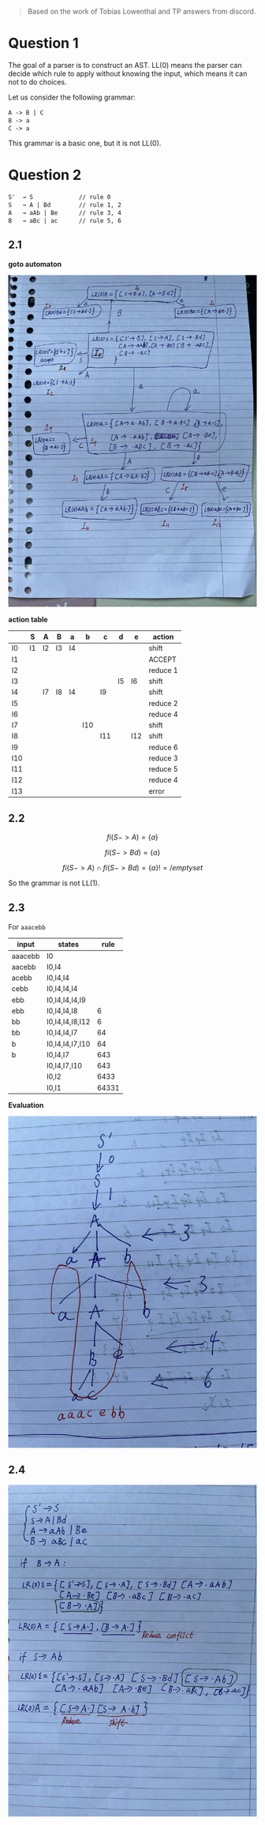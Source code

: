 > Based on the work of Tobias Lowenthal and TP answers from discord.

# Question 1

The goal of a parser is to construct an AST.
LL(0) means the parser can decide which rule to apply without knowing the input,
which means it can not to do choices.

Let us consider the following grammar:

```
A -> B | C
B -> a
C -> a
```

This grammar is a basic one, but it is not LL(0).

# Question 2

```
S'  → S             // rule 0
S   → A | Bd        // rule 1, 2
A   → aAb | Be      // rule 3, 4
B   → aBc | ac      // rule 5, 6
```

## 2.1

**goto automaton**

![goto automaton](TP4/1.jpg)

**action table**

|     | S  | A  | B  | a  | b   | c   | d  | e   | action   |
|-----|----|----|----|----|-----|-----|----|-----|----------|
| I0  | I1 | I2 | I3 | I4 |     |     |    |     | shift    |
| I1  |    |    |    |    |     |     |    |     | ACCEPT   |
| I2  |    |    |    |    |     |     |    |     | reduce 1 |
| I3  |    |    |    |    |     |     | I5 | I6  | shift    |
| I4  |    | I7 | I8 | I4 |     | I9  |    |     | shift    |
| I5  |    |    |    |    |     |     |    |     | reduce 2 |
| I6  |    |    |    |    |     |     |    |     | reduce 4 |
| I7  |    |    |    |    | I10 |     |    |     | shift    |
| I8  |    |    |    |    |     | I11 |    | I12 | shift    |
| I9  |    |    |    |    |     |     |    |     | reduce 6 |
| I10 |    |    |    |    |     |     |    |     | reduce 3 |
| I11 |    |    |    |    |     |     |    |     | reduce 5 |
| I12 |    |    |    |    |     |     |    |     | reduce 4 |
| I13 |    |    |    |    |     |     |    |     | error    |


## 2.2

$$fi(S -> A) = \{a\}$$

$$fi(S -> Bd) = \{a\}$$

$$fi(S -> A) \cap fi(S -> Bd) = \{a\} != /emptyset$$

So the grammar is not LL(1).

## 2.3

For `aaacebb`

| input   | states          | rule  |
|---------|-----------------|-------|
| aaacebb | I0              |       |
| aacebb  | I0,I4           |       |
| acebb   | I0,I4,I4        |       |
| cebb    | I0,I4,I4,I4     |       |
| ebb     | I0,I4,I4,I4,I9  |       |
| ebb     | I0,I4,I4,I8     | 6     |
| bb      | I0,I4,I4,I8,I12 | 6     |
| bb      | I0,I4,I4,I7     | 64    |
| b       | I0,I4,I4,I7,I10 | 64    |
| b       | I0,I4,I7        | 643   |
|         | I0,I4,I7,I10    | 643   |
|         | I0,I2           | 6433  |
|         | I0,I1           | 64331 |

**Evaluation**

![evaluation](TP4/2.jpg)


## 2.4

![answer for 2.4](TP4/3.jpg)

